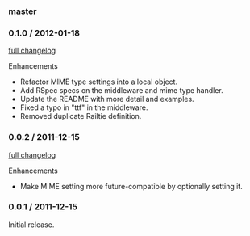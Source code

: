 ### master

### 0.1.0 / 2012-01-18

[full changelog](https://github.com/rubymaverick/font_assets/compare/v0.0.2...v0.1.0)

Enhancements

* Refactor MIME type settings into a local object.
* Add RSpec specs on the middleware and mime type handler.
* Update the README with more detail and examples.
* Fixed a typo in "ttf" in the middleware.
* Removed duplicate Railtie definition.

### 0.0.2 / 2011-12-15

[full changelog](https://github.com/rubymaverick/font_assets/compare/v0.0.1...v0.0.2)

Enhancements

* Make MIME setting more future-compatible by optionally setting it.

### 0.0.1 / 2011-12-15

Initial release.
